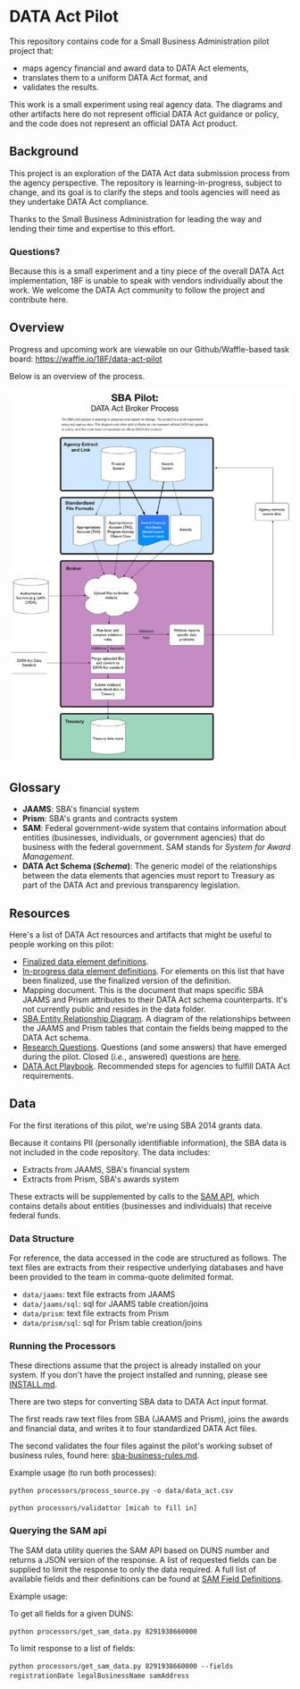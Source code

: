 # DATA Act Pilot

This repository contains code for a Small Business Administration pilot project that:
* maps agency financial and award data to DATA Act elements,
* translates them to a uniform DATA Act format, and
* validates the results.

This work is a small experiment using real agency data. The diagrams and other artifacts here do not represent official DATA Act guidance or policy, and the code does not represent an official DATA Act product.

## Background

This project is an exploration of the DATA Act data submission process from the agency perspective. The repository is learning-in-progress, subject to change, and its goal is to clarify the steps and tools agencies will need as they undertake DATA Act compliance.

Thanks to the Small Business Administration for leading the way and lending their time and expertise to this effort.

### Questions?

Because this is a small experiment and a tiny piece of the overall DATA Act implementation, 18F is unable to speak with vendors individually about the work. We welcome the DATA Act community to follow the project and contribute here.

## Overview

Progress and upcoming work are viewable on our Github/Waffle-based task board: https://waffle.io/18F/data-act-pilot

Below is an overview of the process.

![DATA Act Pilot Process Flow](https://raw.githubusercontent.com/18F/data-act-pilot/master/SBA%20pilot%20process.png)

## Glossary
* **JAAMS**: SBA's financial system
* **Prism**: SBA's grants and contracts system
* **SAM**: Federal government-wide system that contains information about entities (businesses, individuals, or government agencies) that do business with the federal government. SAM stands for _System for Award Management_.
* **DATA Act Schema (_Schema_)**: The generic model of the relationships between the data elements that agencies must report to Treasury as part of the DATA Act and previous transparency legislation.

## Resources
Here's a list of DATA Act resources and artifacts that might be useful to people working on this pilot:

* [Finalized data element definitions](https://max.gov/maxportal/assets/public/offm/DataStandardsFinal.htm "Finalized Data Act Element Definitions").
* [In-progress data element definitions](http://fedspendingtransparency.github.io/dataelements/ "Collaboration Space: Federal Spending Data Elements"). For elements on this list that have been finalized, use the finalized version of the definition.
* Mapping document. This is the document that maps specific SBA JAAMS and Prism attributes to their DATA Act schema counterparts. It's not currently public and resides in the data folder.
* [SBA Entity Relationship Diagram](https://raw.githubusercontent.com/18F/data-act-pilot/master/assets/images/jaams-prism-data-act-mapping.png "SBA ERD"). A diagram of the relationships between the JAAMS and Prism tables that contain the fields being mapped to the DATA Act schema.
* [Research Questions](https://github.com/18F/data-act-pilot/labels/research%20questions "open issues labeled as 'research'"). Questions (and some answers) that have emerged during the pilot. Closed (_i.e._, answered) questions are [here](https://github.com/18F/data-act-pilot/issues?q=label%3A%22research+questions%22+is%3Aclosed "closed issues labeled as 'research'").
* [DATA Act Playbook](https://www.usaspending.gov/Documents/Summary%20of%20DATA%20Act%20Playbook.pdf "DATA Act Playbook"). Recommended steps for agencies to fulfill DATA Act requirements.

## Data
For the first iterations of this pilot, we're using SBA 2014 grants data.

Because it contains PII (personally identifiable information), the SBA data is not included in the code repository. The data includes:

* Extracts from JAAMS, SBA's financial system
* Extracts from Prism, SBA's awards system

These extracts will be supplemented by calls to the [SAM API](https://gsa.github.io/sam_api/sam/index.html), which contains details about entities (businesses and individuals) that receive federal funds.

### Data Structure
For reference, the data accessed in the code are structured as follows. The text files are extracts from their respective underlying databases and have been provided to the team in comma-quote delimited format.

* `data/jaams`: text file extracts from JAAMS
* `data/jaams/sql`: sql for JAAMS table creation/joins
* `data/prism`: text file extracts from Prism
* `data/prism/sql`: sql for Prism table creation/joins

### Running the Processors
These directions assume that the project is already installed on your system. If you don't have the project installed and running, please see [INSTALL.md](INSTALL.md "Installation instructions").

There are two steps for converting SBA data to DATA Act input format.

The first reads raw text files from SBA (JAAMS and Prism), joins the awards and financial data, and writes it to four standardized DATA Act files.

The second validates the four files against the pilot's working subset of business rules, found here: [sba-business-rules.md](sba-business-rules.md "SBA Business Rules").

Example usage (to run both processes):

`python processors/process_source.py -o data/data_act.csv`

`python processors/validattor [micah to fill in]`

### Querying the SAM api
The SAM data utility queries the SAM API based on DUNS number and returns a JSON version of the response. A list of requested fields can be supplied to limit the response to only the data required. A full list of available fields and their definitions can be found at [SAM Field Definitions](http://gsa.github.io/sam_api/sam/fields.html).

Example usage:

To get all fields for a given DUNS:

`python processors/get_sam_data.py 8291938660000`

To limit response to a list of fields:

`python processors/get_sam_data.py 8291938660000 --fields registrationDate legalBusinessName samAddress`
